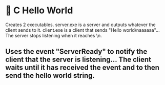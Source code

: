 # 📐  C Hello World

Creates 2 executables. server.exe is a server and outputs whatever the client sends to it. client.exe is a client that sends "Hello world\naaaaaa"... The server stops listening when it reaches \n.

Uses the event "ServerReady" to notify the client that the server is listening... The client waits until it has received the event and to then send the hello world string.
---
